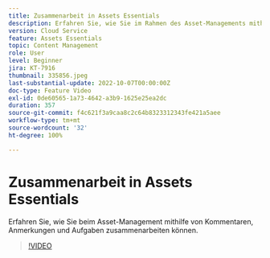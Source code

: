 ```yaml
---
title: Zusammenarbeit in Assets Essentials
description: Erfahren Sie, wie Sie im Rahmen des Asset-Managements mithilfe von Kommentaren, Anmerkungen und Aufgaben zusammenarbeiten können.
version: Cloud Service
feature: Assets Essentials
topic: Content Management
role: User
level: Beginner
jira: KT-7916
thumbnail: 335856.jpeg
last-substantial-update: 2022-10-07T00:00:00Z
doc-type: Feature Video
exl-id: 0de60565-1a73-4642-a3b9-1625e25ea2dc
duration: 357
source-git-commit: f4c621f3a9caa8c2c64b8323312343fe421a5aee
workflow-type: tm+mt
source-wordcount: '32'
ht-degree: 100%

---
```


# Zusammenarbeit in Assets Essentials

Erfahren Sie, wie Sie beim Asset-Management mithilfe von Kommentaren, Anmerkungen und Aufgaben zusammenarbeiten können.

>[!VIDEO](https://video.tv.adobe.com/v/335856?quality=12&learn=on)
